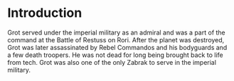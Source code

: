 # Introduction
Grot served under the imperial military as an admiral and was a part of the command at the Battle of Restuss on Rori.
After the planet was destroyed, Grot was later assassinated by Rebel Commandos and his bodyguards and a few death troopers.
 He was not dead for long being brought back to life from tech.
Grot was also one of the only Zabrak to serve in the imperial military.